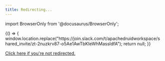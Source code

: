 ```yaml
---
title: Redirecting...
---
```


import BrowserOnly from '@docusaurus/BrowserOnly';

<BrowserOnly>
      {() => {
        window.location.replace("https://join.slack.com/t/apachedruidworkspace/shared_invite/zt-2nuzkrv87-o5Ae1AwTbKIeWhMassldfA");
        return null;
      }}
    </BrowserOnly>


<a href ="https://join.slack.com/t/apachedruidworkspace/shared_invite/zt-2nuzkrv87-o5Ae1AwTbKIeWhMassldfA">Click here if you're not redirected.</a>

